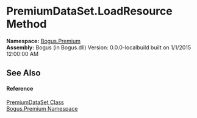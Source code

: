 # PremiumDataSet.LoadResource Method 
 

**Namespace:**&nbsp;<a href="N_Bogus_Premium">Bogus.Premium</a><br />**Assembly:**&nbsp;Bogus (in Bogus.dll) Version: 0.0.0-localbuild built on 1/1/2015 12:00:00 AM

## See Also


#### Reference
<a href="T_Bogus_Premium_PremiumDataSet">PremiumDataSet Class</a><br /><a href="N_Bogus_Premium">Bogus.Premium Namespace</a><br />